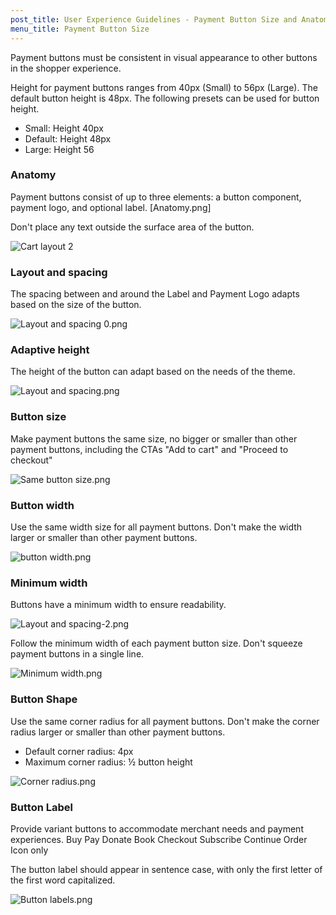 ```yaml
---
post_title: User Experience Guidelines - Payment Button Size and Anatomy
menu_title: Payment Button Size
---
```


Payment buttons must be consistent in visual appearance to other buttons in the shopper experience.

Height for payment buttons ranges from 40px (Small) to 56px (Large). The default button height is 48px. The following presets can be used for button height.

- Small: Height 40px
- Default: Height 48px
- Large: Height 56

### Anatomy

Payment buttons consist of up to three elements: a button component, payment logo, and optional label.
[Anatomy.png]

Don't place any text outside the surface area of the button.

![Cart layout 2](https://developer.poocommerce.com/docs/wp-content/uploads/sites/3/2024/01/Cart-layout-2.png)

### Layout and spacing

The spacing between and around the Label and Payment Logo adapts based on the size of the button.

![Layout and spacing 0.png](https://developer.poocommerce.com/docs/wp-content/uploads/sites/3/2024/01/Layout-and-spacing-0.png)

### Adaptive height

The height of the button can adapt based on the needs of the theme.

![Layout and spacing.png](https://developer.poocommerce.com/docs/wp-content/uploads/sites/3/2024/01/Layout-and-spacing.png)

### Button size

Make payment buttons the same size, no bigger or smaller than other payment buttons, including the CTAs "Add to cart" and "Proceed to checkout"

![Same button size.png](https://developer.poocommerce.com/docs/wp-content/uploads/sites/3/2024/01/Same-button-size.png)

### Button width

Use the same width size for all payment buttons. Don't make the width larger or smaller than other payment buttons.

![button width.png](https://developer.poocommerce.com/docs/wp-content/uploads/sites/3/2024/01/Button-width.png)

### Minimum width

Buttons have a minimum width to ensure readability.

![Layout and spacing-2.png](https://developer.poocommerce.com/docs/wp-content/uploads/sites/3/2024/01/Layout-and-spacing-2.png)

Follow the minimum width of each payment button size. Don't squeeze payment buttons in a single line.

![Minimum width.png](https://developer.poocommerce.com/docs/wp-content/uploads/sites/3/2024/01/Minimum-width.png)

### Button Shape

Use the same corner radius for all payment buttons. Don't make the corner radius larger or smaller than other payment buttons.

- Default corner radius: 4px
- Maximum corner radius: ½ button height

![Corner radius.png](https://developer.poocommerce.com/docs/wp-content/uploads/sites/3/2024/01/Corner-radius.png)

### Button Label

Provide variant buttons to accommodate merchant needs and payment experiences.
Buy
Pay
Donate
Book
Checkout
Subscribe
Continue
Order
Icon only

The button label should appear in sentence case, with only the first letter of the first word capitalized.

![Button labels.png](https://developer.poocommerce.com/docs/wp-content/uploads/sites/3/2024/01/Button-Labels.png)
